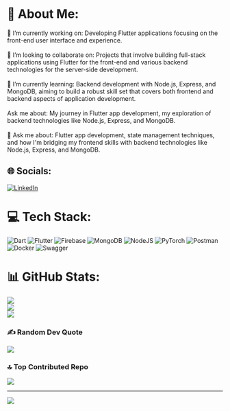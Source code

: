 # 💫 About Me:
🔭 I’m currently working on: Developing Flutter applications focusing on the front-end user interface and experience.<br><br>👯 I’m looking to collaborate on: Projects that involve building full-stack applications using Flutter for the front-end and various backend technologies for the server-side development.<br><br>🌱 I’m currently learning: Backend development with Node.js, Express, and MongoDB, aiming to build a robust skill set that covers both frontend and backend aspects of application development.<br><br> Ask me about: My journey in Flutter app development, my exploration of backend technologies like Node.js, Express, and MongoDB.<br><br>💬 Ask me about: Flutter app development, state management techniques, and how I'm bridging my frontend skills with backend technologies like Node.js, Express, and MongoDB.<br>


## 🌐 Socials:
[![LinkedIn](https://img.shields.io/badge/LinkedIn-%230077B5.svg?logo=linkedin&logoColor=white)](https://linkedin.com/in/https://www.linkedin.com/in/saranefise/) 

# 💻 Tech Stack:
![Dart](https://img.shields.io/badge/dart-%230175C2.svg?style=flat&logo=dart&logoColor=white) ![Flutter](https://img.shields.io/badge/Flutter-%2302569B.svg?style=flat&logo=Flutter&logoColor=white) ![Firebase](https://img.shields.io/badge/firebase-%23039BE5.svg?style=flat&logo=firebase) ![MongoDB](https://img.shields.io/badge/MongoDB-%234ea94b.svg?style=flat&logo=mongodb&logoColor=white) ![NodeJS](https://img.shields.io/badge/node.js-6DA55F?style=flat&logo=node.js&logoColor=white) ![PyTorch](https://img.shields.io/badge/PyTorch-%23EE4C2C.svg?style=flat&logo=PyTorch&logoColor=white) ![Postman](https://img.shields.io/badge/Postman-FF6C37?style=flat&logo=postman&logoColor=white) ![Docker](https://img.shields.io/badge/docker-%230db7ed.svg?style=flat&logo=docker&logoColor=white) ![Swagger](https://img.shields.io/badge/-Swagger-%23Clojure?style=flat&logo=swagger&logoColor=white)
# 📊 GitHub Stats:
![](https://github-readme-stats.vercel.app/api?username=Sara-Nefise&theme=blueberry&hide_border=false&include_all_commits=true&count_private=true)<br/>
![](https://github-readme-streak-stats.herokuapp.com/?user=Sara-Nefise&theme=blueberry&hide_border=false)<br/>
![](https://github-readme-stats.vercel.app/api/top-langs/?username=Sara-Nefise&theme=blueberry&hide_border=false&include_all_commits=true&count_private=true&layout=compact)

### ✍️ Random Dev Quote
![](https://quotes-github-readme.vercel.app/api?type=horizontal&theme=radical)

### 🔝 Top Contributed Repo
![](https://github-contributor-stats.vercel.app/api?username=Sara-Nefise&limit=5&theme=dark&combine_all_yearly_contributions=true)

---
[![](https://visitcount.itsvg.in/api?id=Sara-Nefise&icon=0&color=0)](https://visitcount.itsvg.in)

<!-- Proudly created with GPRM ( https://gprm.itsvg.in ) -->

